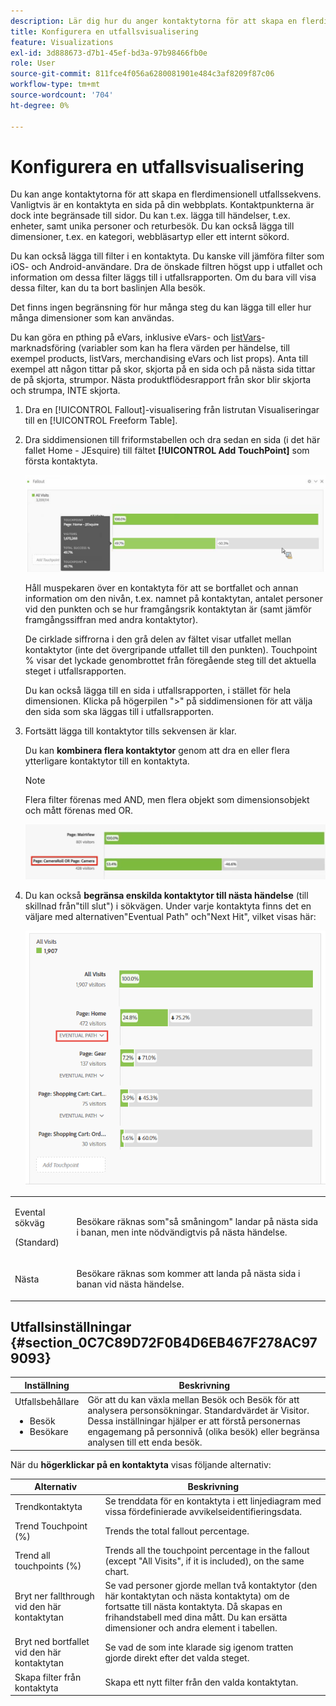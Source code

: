 ```yaml
---
description: Lär dig hur du anger kontaktytorna för att skapa en flerdimensionell fallsekvens.
title: Konfigurera en utfallsvisualisering
feature: Visualizations
exl-id: 3d888673-d7b1-45ef-bd3a-97b98466fb0e
role: User
source-git-commit: 811fce4f056a6280081901e484c3af8209f87c06
workflow-type: tm+mt
source-wordcount: '704'
ht-degree: 0%

---
```


# Konfigurera en utfallsvisualisering

Du kan ange kontaktytorna för att skapa en flerdimensionell utfallssekvens. Vanligtvis är en kontaktyta en sida på din webbplats. Kontaktpunkterna är dock inte begränsade till sidor. Du kan t.ex. lägga till händelser, t.ex. enheter, samt unika personer och returbesök. Du kan också lägga till dimensioner, t.ex. en kategori, webbläsartyp eller ett internt sökord.

Du kan också lägga till filter i en kontaktyta. Du kanske vill jämföra filter som iOS- och Android-användare. Dra de önskade filtren högst upp i utfallet och information om dessa filter läggs till i utfallsrapporten. Om du bara vill visa dessa filter, kan du ta bort baslinjen Alla besök.

Det finns ingen begränsning för hur många steg du kan lägga till eller hur många dimensioner som kan användas.

Du kan göra en pthing på eVars, inklusive eVars- och [listVars](https://experienceleague.adobe.com/docs/analytics/implementation/vars/page-vars/page-variables.html)-marknadsföring (variabler som kan ha flera värden per händelse, till exempel products, listVars, merchandising eVars och list props). Anta till exempel att någon tittar på skor, skjorta på en sida och på nästa sida tittar de på skjorta, strumpor. Nästa produktflödesrapport från skor blir skjorta och strumpa, INTE skjorta.

1. Dra en [!UICONTROL Fallout]-visualisering från listrutan Visualiseringar till en [!UICONTROL Freeform Table].

1. Dra siddimensionen till friformstabellen och dra sedan en sida (i det här fallet Home - JEsquire) till fältet **[!UICONTROL Add TouchPoint]** som första kontaktyta.

   ![Listrutan Alla besök visar JEsquire som har dragits till fältet Lägg till kontaktpunkt.](assets/fallout1.png)

   Håll muspekaren över en kontaktyta för att se bortfallet och annan information om den nivån, t.ex. namnet på kontaktytan, antalet personer vid den punkten och se hur framgångsrik kontaktytan är (samt jämför framgångssiffran med andra kontaktytor).

   De cirklade siffrorna i den grå delen av fältet visar utfallet mellan kontaktytor (inte det övergripande utfallet till den punkten). Touchpoint % visar det lyckade genombrottet från föregående steg till det aktuella steget i utfallsrapporten.

   Du kan också lägga till en sida i utfallsrapporten, i stället för hela dimensionen. Klicka på högerpilen &quot;>&quot; på siddimensionen för att välja den sida som ska läggas till i utfallsrapporten.

1. Fortsätt lägga till kontaktytor tills sekvensen är klar.

   Du kan **kombinera flera kontaktytor** genom att dra en eller flera ytterligare kontaktytor till en kontaktyta.

   >[!NOTE]
   >
   >Flera filter förenas med AND, men flera objekt som dimensionsobjekt och mått förenas med OR.

   ![Sidan:CamerRoll eller Sida: Kamerans kontaktytor är markerade.](assets/multiple_obj_touchpoint.png)

1. Du kan också **begränsa enskilda kontaktytor till nästa händelse** (till skillnad från&quot;till slut&quot;) i sökvägen. Under varje kontaktyta finns det en väljare med alternativen&quot;Eventual Path&quot; och&quot;Next Hit&quot;, vilket visas här:

   ![Vyn Alla besök visar alternativet för eventuell sökväg markerat. ](assets/next-hit-eventually.png)

<table id="table_A91D99D9364B41929CC5A5BC907E8985"> 
 <tbody> 
  <tr> 
   <td colname="col1"> <p>Evental sökväg </p> <p>(Standard) </p> </td> 
   <td colname="col2"> <p>Besökare räknas som"så småningom" landar på nästa sida i banan, men inte nödvändigtvis på nästa händelse. </p> </td> 
  </tr> 
  <tr> 
   <td colname="col1"> <p>Nästa </p> </td> 
   <td colname="col2"> <p>Besökare räknas som kommer att landa på nästa sida i banan vid nästa händelse. </p> </td> 
  </tr> 
 </tbody> 
</table>

## Utfallsinställningar {#section_0C7C89D72F0B4D6EB467F278AC979093}

| Inställning | Beskrivning |
|--- |--- |
| Utfallsbehållare <ul><li>Besök</li><li>Besökare</li></ul> | Gör att du kan växla mellan Besök och Besök för att analysera personsökningar. Standardvärdet är Visitor.  Dessa inställningar hjälper er att förstå personernas engagemang på personnivå (olika besök) eller begränsa analysen till ett enda besök. |

När du **högerklickar på en kontaktyta** visas följande alternativ:

| Alternativ | Beskrivning |
|--- |--- |
| Trendkontaktyta | Se trenddata för en kontaktyta i ett linjediagram med vissa fördefinierade avvikelseidentifieringsdata. |
| Trend Touchpoint (%) | Trends the total fallout percentage. |
| Trend all touchpoints (%) | Trends all the touchpoint percentage in the fallout (except &quot;All Visits&quot;, if it is included), on the same chart. |
| Bryt ner fallthrough vid den här kontaktytan | Se vad personer gjorde mellan två kontaktytor (den här kontaktytan och nästa kontaktyta) om de fortsatte till nästa kontaktyta. Då skapas en frihandstabell med dina mått. Du kan ersätta dimensioner och andra element i tabellen. |
| Bryt ned bortfallet vid den här kontaktytan | Se vad de som inte klarade sig igenom tratten gjorde direkt efter det valda steget. |
| Skapa filter från kontaktyta | Skapa ett nytt filter från den valda kontaktytan. |
